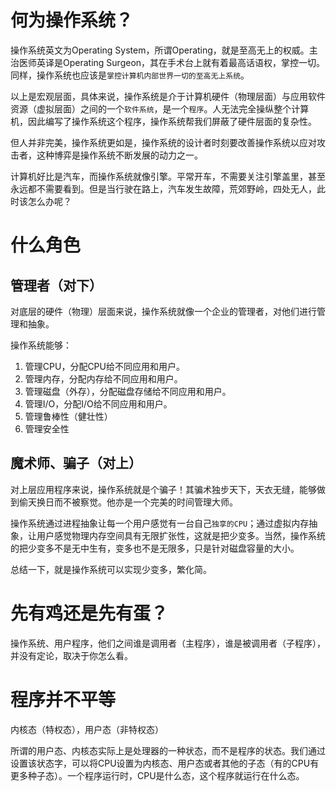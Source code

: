 # 何为操作系统？

操作系统英文为Operating System，所谓Operating，就是至高无上的权威。主治医师英译是Operating Surgeon，其在手术台上就有着最高话语权，掌控一切。同样，操作系统也应该是`掌控计算机内部世界一切的至高无上系统`。

以上是宏观层面，具体来说，操作系统是介于计算机硬件（物理层面）与应用软件资源（虚拟层面）之间的一个`软件系统`，是一个`程序`。人无法完全操纵整个计算机，因此编写了操作系统这个程序，操作系统帮我们屏蔽了硬件层面的复杂性。

但人并非完美，操作系统更如是，操作系统的设计者时刻要改善操作系统以应对攻击者，这种博弈是操作系统不断发展的动力之一。

计算机好比是汽车，而操作系统就像引擎。平常开车，不需要关注引擎盖里，甚至永远都不需要看到。但是当行驶在路上，汽车发生故障，荒郊野岭，四处无人，此时该怎么办呢？



# 什么角色

## 管理者（对下）

对底层的硬件（物理）层面来说，操作系统就像一个企业的管理者，对他们进行管理和抽象。

操作系统能够：

1. 管理CPU，分配CPU给不同应用和用户。
2. 管理内存，分配内存给不同应用和用户。
3. 管理磁盘（外存），分配磁盘存储给不同应用和用户。
4. 管理I/O，分配I/O给不同应用和用户。
5. 管理鲁棒性（健壮性）
6. 管理安全性

## 魔术师、骗子（对上）

对上层应用程序来说，操作系统就是个骗子！其骗术独步天下，天衣无缝，能够做到偷天换日而不被察觉。他亦是一个完美的时间管理大师。



操作系统通过进程抽象让每一个用户感觉有一台自己`独享的CPU`；通过虚拟内存抽象，让用户感觉物理内存空间具有无限扩张性，这就是把少变多。当然，操作系统的把少变多不是无中生有，变多也不是无限多，只是针对磁盘容量的大小。 

总结一下，就是操作系统可以实现少变多，繁化简。

# 先有鸡还是先有蛋？

操作系统、用户程序，他们之间谁是调用者（主程序），谁是被调用者（子程序），并没有定论，取决于你怎么看。



# 程序并不平等

内核态（特权态），用户态（非特权态）

所谓的用户态、内核态实际上是处理器的一种状态，而不是程序的状态。我们通过设置该状态字，可以将CPU设置为内核态、用户态或者其他的子态（有的CPU有更多种子态）。一个程序运行时，CPU是什么态，这个程序就运行在什么态。